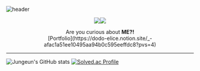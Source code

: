 ![header](https://capsule-render.vercel.app/api?type=waving&color=timeAuto&height=300&section=header&text=Jungeun🙌&fontSize=60)

<p align="center">
<img src="https://img.shields.io/badge/springboot-6DB33F?style=for-the-badge&logo=springboot&logoColor=white"><img src="https://img.shields.io/badge/javascript-F7DF1E?style=for-the-badge&logo=javascript&logoColor=black">

<p align="center"> 
  Are you curious about <strong>ME?!</strong> <br> 
  [Portfolio](https://dodo-elice.notion.site/_-afac1a51ee10495aa94b0c595eeffdc8?pvs=4)
</p>

<hr/>
<p align="center"> 
  
  ![Jungeun's GitHub stats](https://github-readme-stats.vercel.app/api?username=kjjee99&show_icons=true&theme=graywhite)
  [![Solved.ac Profile](http://mazassumnida.wtf/api/v2/generate_badge?boj=kjjee99)](https://solved.ac/kjjee99/)

</p>



